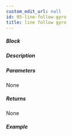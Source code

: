 ```yaml
---
custom_edit_url: null
id: 05-line-follow-gyro
title: line follow gyro
---
```


##### Block

<!-- image -->

##### Description

<!-- description -->

##### Parameters

None <!-- image -->

##### Returns

None

##### Example

<!-- image -->
